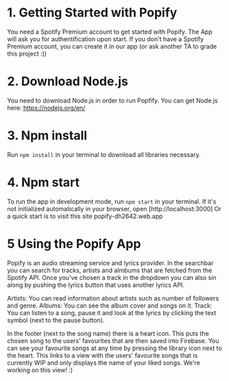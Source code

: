 # 1. Getting Started with Popify

You need a Spotify Premium account to get started with Popify. The App will ask you for authentification upon start.
If you don't have a Spotify Premium account, you can create it in our app (or ask another TA to grade this project :))

# 2. Download Node.js

You need to download Node.js in order to run Popfify.
You can get Node.js here: https://nodejs.org/en/

# 3. Npm install

Run `npm install` in your terminal to download all libraries necessary.

# 4. Npm start

To run the app in development mode, run `npm start` in your terminal.
If it's not initialized automatically in your browser, open [http://localhost:3000]
Or a quick start is to visit this site popify-dh2642.web.app

# 5 Using the Popify App

Popify is an audio streaming service and lyrics provider. In the searchbar you can search for tracks, artists and almbums that are fetched from the Spotify API. Once you've chosen a track in the dropdown you can also sin along by pushing the lyrics button that uses another lyrics API.

Artists:
You can read information about artists such as number of followers and genre.
Albums: 
You can see the album cover and songs on it.
Track: 
You can listen to a song, pause it and look at the lyrics by clicking the text symbol (next to the pause button).

In the footer (next to the song name) there is a heart icon. This puts the chosen song to the users' favourites that are then saved into Firebase. You can see your favourite songs at any time by pressing the library icon next to the heart. This links to a view with the users' favourite songs that is currently WIP and only displays the name of your liked songs. We're working on this view! :)
